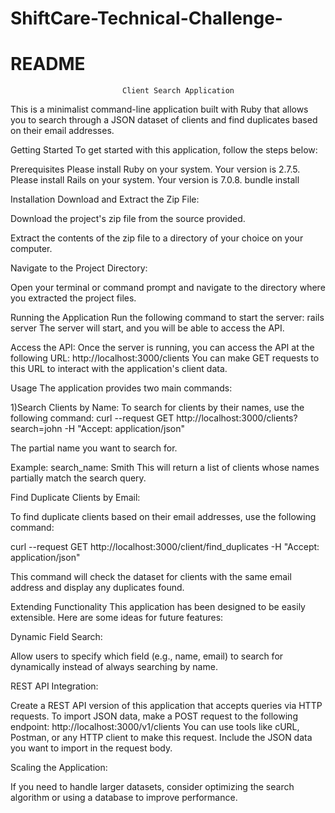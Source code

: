 # ShiftCare-Technical-Challenge-
# README 

                             Client Search Application

This is a minimalist command-line application built with Ruby that allows you to search through a JSON dataset of clients and find duplicates based on their email addresses.

 Getting Started
To get started with this application, follow the steps below:

Prerequisites
Please install Ruby on your system. Your version is 2.7.5.
Please install Rails on your system. Your version is 7.0.8.
bundle install

Installation
Download and Extract the Zip File:

Download the project's zip file from the source provided.

Extract the contents of the zip file to a directory of your choice on your computer.

Navigate to the Project Directory:

Open your terminal or command prompt and navigate to the directory where you extracted the project files.

Running the Application
Run the following command to start the server:
rails server
The server will start, and you will be able to access the API.

Access the API:
Once the server is running, you can access the API at the following URL:
http://localhost:3000/clients
You can make GET requests to this URL to interact with the application's client data.

  Usage
The application provides two main commands:

1)Search Clients by Name:
To search for clients by their names, use the following command:
curl --request GET http://localhost:3000/clients?search=john -H "Accept: application/json"

The partial name you want to search for.

Example:
search_name: Smith
This will return a list of clients whose names partially match the search query.

Find Duplicate Clients by Email:

To find duplicate clients based on their email addresses, use the following command:

curl --request GET http://localhost:3000/client/find_duplicates -H "Accept: application/json"

This command will check the dataset for clients with the same email address and display any duplicates found.

Extending Functionality
This application has been designed to be easily extensible. Here are some ideas for future features:

Dynamic Field Search:

Allow users to specify which field (e.g., name, email) to search for dynamically instead of always searching by name.

REST API Integration:

Create a REST API version of this application that accepts queries via HTTP requests.
To import JSON data, make a POST request to the following endpoint:
http://localhost:3000/v1/clients
You can use tools like cURL, Postman, or any HTTP client to make this request. Include the JSON data you want to import in the request body. 

Scaling the Application:

If you need to handle larger datasets, consider optimizing the search algorithm or using a database to improve performance.


